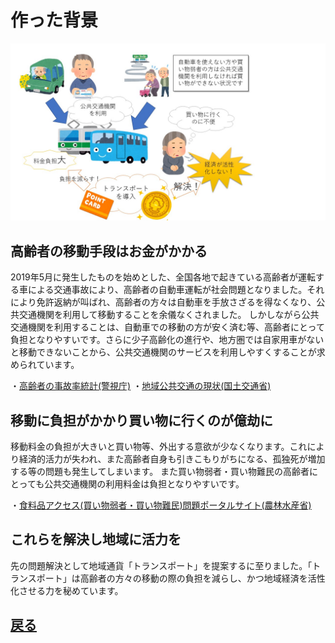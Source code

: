 # 作った背景

![img](プレゼンテーション1.jpg)<br/>

## 高齢者の移動手段はお金がかかる
2019年5月に発生したものを始めとした、全国各地で起きている高齢者が運転する車による交通事故により、高齢者の自動車運転が社会問題となりました。それにより免許返納が叫ばれ、高齢者の方々は自動車を手放さざるを得なくなり、公共交通機関を利用して移動することを余儀なくされました。
しかしながら公共交通機関を利用することは、自動車での移動の方が安く済む等、高齢者にとって負担となりやすいです。さらに少子高齢化の進行や、地方圏では自家用車がないと移動できないことから、公共交通機関のサービスを利用しやすくすることが求められています。

・[高齢者の事故率統計(警視庁)](https://www.keishicho.metro.tokyo.jp/kotsu/jikoboshi/koreisha/koreijiko.html)
・[地域公共交通の現状(国土交通省)](http://wwwtb.mlit.go.jp/kinki/kansai/program/02.pdf)

## 移動に負担がかかり買い物に行くのが億劫に
移動料金の負担が大きいと買い物等、外出する意欲が少なくなります。これにより経済的活力が失われ、また高齢者自身も引きこもりがちになる、孤独死が増加する等の問題も発生してしまいます。
また買い物弱者・買い物難民の高齢者にとっても公共交通機関の利用料金は負担となりやすいです。

・[食料品アクセス(買い物弱者・買い物難民)問題ポータルサイト(農林水産省)](http://wwwtb.mlit.go.jp/kinki/kansai/program/02.pdf)

## これらを解決し地域に活力を
先の問題解決として地域通貨「トランスポート」を提案するに至りました。「トランスポート」は高齢者の方々の移動の際の負担を減らし、かつ地域経済を活性化させる力を秘めています。

## [戻る](https://enpitt192019.github.io/transport-hp/)
